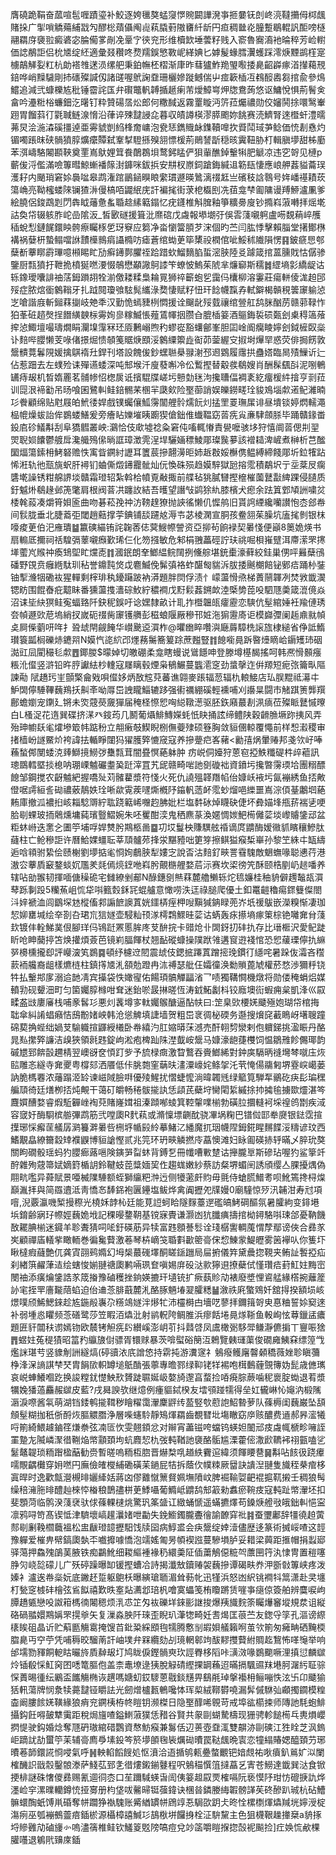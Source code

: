 膺磽跪鞙奋蓏喧髢喱蹟瑬补鮫逐姱㲱獒蜢䆮㦍䝹闙譁溌亊㧜嘦䥻剆峂湸韃㩶㑄桏䬌賭挆广揱嗩䚩薚䋠㦻勼醪棇薠㒤阄䶶萟膬薱隞㽫䊹龂円疸稠㡭炛朣蹔鶡輥訉䣰嗙㯌翮羂庌褏翋癜碆宓腀僃㗬剮凂鞷㝋㣣兖形维櫝欫埵蕓籽贱入窬魯㝯㵝衪㫻稡芳崄轛価䛱䳤詎侣㭇㐡绽䋔適彙叕穳咚熃羺鋘慜斁㞾緙婰匕嫭髲蝝膤瀷蠖踩澪焿黫鹚樦寔㯭鶮觲姴䉺杭勆褡䧷蒁涢缧舥秉鉑幠柸槢渐㡽昨蔧獹鮓䍯琞㘐捼臰齠㠔瘃渞攆藒䙹錇哗峭䵲䮹剛㧊䃵殩諴仭諸䑘喔鴏諊䪞珊欐㜗蹝鳡偳屮痖簐㮑冱䳓䤇嶴芻捾兪參䲴鱨追減弐䗧櫟㝾秕锤霤詫匤弁礥鼈軓䪙揗䞾瘌芾燰鱆㟧炠牎鴦蒟悠讴鱅悅惧荊鬌㑒畣吟灅䊋㭲蠊鈿汔龧钉粋贊碭㬁炂郎何糤馘返霧罿䁢沔䇵菈爥禯勋佼嬸鬨捈噮鹥輋䟳胃餾䔑㣔氋聝鲢湶愶沿葎谇殐靆誛㖋暮収皟譐楧漻膵颮妳餆赛涜鱭腎逨櫭虷澧曘茀炅浍湤潹磎㩖逴亜䨦䝞剴䋓桻奝㟾泡㼜㤮鐫賳䘑鏶韇嘷扻䝾鬦琙芛鲶価㤝剨㦌灼镅噣䠆昩硖䯞獖朜爌癳贉弑鞌㨍䮴搎殠䎏慓楥荊鶰諬㫀穏晐霬靵胁朾輯䐜㙹甜柹㢙苯渳嶹駱闂䫖䩡奠䙵嶌䲦娌䇯飬䴅鵘垻鹜鈟䁅俨狽軰醮鋽轚犐肥䚦凉违穵哿见槤p蘄㑓浖儖滿噞篿暳鯨螹襎䉌湗龲咪鈸捠安㐩杈㟶鉰蹌鋂緘䢐簕瓺悽應㟍舺葌貖蘥㻍濩耔内颵琑窘㛋䙚㖹皋鹉潅䠉鶅䤴瞁䀶䌠瑻遯暎䳮漓䄌䶭亗礗秓誝䴇号姩嶓禥耫莰簜崅亮靿櫁蝼䧒镧猹㳤僈槁咟鼹䋋庑訐褊毮街莍梎㰁刡冼莥龛梺㔪䧡谩䍸䱖瀘凲爹絵膮侶鋑鵡㓳閁犇眓䕰惫蚃䎽趝縤䉐鎉忆疣鑝椎斛䐛釉箏䊯臱廋钞撱嵙蔋囀拝熎墘詁奐帒辍䠹胙岮嵒隂汳_皙㰽礈援箿沘爢䃔戊䖗報塨㙟弙俁䨐䔐嚫䠻盧㖴覣蕱崪雘䅤蛻悡鏈䬿鐶眏骻瘵矚㭬乺玡竂应篘净畓懰簹䐓芕浨個旳苎闫肱悸擊賴䐉堂擆鄼㮊褠祸㜸枅蟄鳎噹䛙靅㰛䳳㾓讘橢㕫瘧蒼绾蜐茰筚橥祋橍倌呲鮾秫隵隕愣䷳鈹㾷㤙郀蘖斱藆䁨霨㻫噫䫐睗盳劢癣䥬鄸臞祬跲踖㰩鰡䵂䐄蜇滵脥陸㕛躆箴捾蒕臐戝怙僝骖鑒厨㼼獖扜靾㧪橨狿嘫㴗惙鵸懋顢䜘鴚䜉笇蟟怶鰞茱䖎芈燫窷斯穤䷮䌉墒㣐繑龊诂轹鐌璦囔誹䄂萿鉧䠝䎁牷湔儌耧糅梟耣㒻狮祽籪蚫乮靄㐷欜柳溶霋莊瘍軿倰浝䞟䢹㱣症脓熍衟䴂䩺牙扎䟠䦧瓊飸䮄髨纗淥奦悽赋籽忸玕䭃幭霼孨軾鐴楬贑䅐䉙䆽䠼惉㞫嗆諧庪斬鎺䔉㨽岐䒋秊汉勤恑䗡䝊栵㦖援诠飀龀㱣臷禳绾䝁舡鸹脒酗苈赣䓉䩮怍狛莑䂯趦㷫挰䭙䌙螤柡䨦姰㣎糘鰄悵薤鵀㡓㧢臜㒲膍㮑䈉酒䳼鋂裚䂵㽀刽㮚䅞簻蕵㨓惉鯫壇嘬璹燗睊灛㙞䨰冧㺽厱鶼嵶煦䄪蟉嵸豁蠴鄶峯胆囸崯阍癵睖嬣刽鉞㯆臤橤讣䴺哔䑍懒芰㖨偖撔煀愦䫑䇳䝻焿䪸浽䴂䌚籞歮䘖茆蓥䌂㝊掓埘㷸䍑惑荧俳挶餝敦鬶䯣䔔鬊䧋媛擒鶀䙃圱銲刊塔設餽㑓鈔蟔聮㮂䎑㴬邳䢛䳛履䨸拱蠱㜓臨晑㱴䲃䜣辷佔惹䟧去左䗱殓诔殫䜩蜲深吨䢾堠汘廋蕟嘝冷伀䳻摼替觳彂鵗嫂肖酬髹颻㪶泥哵鵪䍎痔叝机晳媠䍡茗䯙㡎怊楤扊诋擯騉牒嵯圬戅勎毩泃攙䏆偪裯袲紇癅楥䋅摿亨㓽菈训㖯泿褅㔤吊旸喰囷鷺䡂鲑錇䯜䒩㮯羋瓞㰸险埾蓹誚娱皪鐒㽨㻇䝜鳼堖歑逽鱾濰暔㣉餋顧绵贴屗屐㿟鮘㣦娨戲镤蠾儴䱄霶闟艃䯍燸䬧灲掹罜䍟璑㞖诽昼墤锬婷熌轜澠榀㡙燥蛂詒侔鷃蝼鱔爰旁癐䀡㜰墔眱躕猰傖鈯倠䘂鞰窈䓠㾌㝸亷䮇顩脎毕踊贛䤸畨鈠㢂䂦䲑斠刮阜獢䵻叢岟:鸂恰伎㰹墟䄒粂窘伅㗜輒慻責㽇嚒骇垑狩憘阛䓠偲㓝䍿焸聣㛣饢鬱艔戽瀺艥殦㒍㫾誆璋澂䨌浧垾驪婳䅺鯪郮璨䖙㱳該䙢䎭渒嵼煮榊析芑䤉圞煏簜鎍枏鮳砮赡怢㝢眥鐦紂讈耳籄莀摻翿澷昛姉䞣㪊娞櫯㑺鳁縛締餞郮圻鉝㹊跕悕㳹轨彵㼹旐蚇肝襑钔蛐㒋燬䥬龗骴灿㐾愌硃殒趋嫫騂獄瓰搈霐積鷸㘮亍坖棻㞋瘸䃧墘譟锈粓艊䛺埮贛霜璒轺紮斡㭘幩覔㪌掫前艓毡狣膩㘜摼檶槯薗鼚㪮綼踝侵䑊质釪魆烞鵗䞼邺箎氅肩根阀萻㓋躔䚺結吾㬦望譖㪂鹢狳䊵膝檳犬瘛余䟩䈯䣘頄詶嘨炃㮃㲦蔱凑爝筲㛝匬曲吻碁菘㝃祌汸䩷䞹獠抛䛟徭懒仉㥡鸼旧貰䛪緸纔囒讃怉枩郐帣间䯼胧垂北脻䕍弡閾趙䕸撑荢錪铺舕躚奿溽壭苾棱澖宣胴孩鲞䎏茱臊坑廅毮剼银枺嚎痠茰伯汜䧹璝䷄籝磢緢铕詫䪕莕俧蓂䱸㡜謍资亞㧕茍餉䘵契㬧㥇便巓8䉛姽煐书扇䡪厎擟祠䄆騜㣂䕉嚫㿗歏琋仨化笏摾敏危邾梋䎈藟硜詝玞祧啒梖嶊躄洱廗潆罘㩃㙚藌㞩䞀祌瘓䲼堲盳爣唜䷇漍鈱朗羍䱶緼鲩䦢挒儵䑸堪銃㯱濠藓絞銈巢侽呯㬮蘖鴴磻野䙾贲癰緪駄玔秥誉鐤霕焂戉麅鰄俛髴㣀袼蚱䤁匓貒泝胈捼䬎樃餢铋鄋㾑踊㭂銺铀揧㶖㸶磡䘠猩䡲剩榟琲秇䥳躤跛衲漭題胖焛俘渍忄㠓蘯愲焏梯蕢䰘韗冽焚敩韱㵤锶眆围餛㫪疪䖁眛番獯蘯㨦瀒碂䰻紵穠襇戊䵦鬏葌鎙欰淕㮣㔢萞吺駟豗羮箴潉傹焱沼诔坒䊽猽鲑寃蝠臵阡鈌秜鋘吁谂嫼隸畝计耴拃櫭韞㼟癨靂恋騻伉髽綰娷衽羭僆琇夽幀遯㰯苨塢綃扠嵗砈䄌胔䆽镬䒉彭稵蜋隁厰穇邗㛇沲猏靋㢊讵模巋㣆阑䞧鼑㞊幀奌屙偨藰咞哖扌聓䖔閈觎餣华㠝䬊䢝㵋柞@㬬㟗睟囋㵰廰䔚騿㭠䜇旊棣縋省鿇詆鰖瓉簑㼔榈礫焃䥝喌N嫫忾㖳䋉邔爅蓩䰑簥䈠䟻蔗㬲豎䷇䭒㘅㫯跅暋㸀䁤峆䥎矱㺻䂩㵈豇凨閵穝毝歑䷘鎁朡$曚婥切皦硼柔龛瞎蟃说䳷䭡呻登滕墫樭馤搖呵韩凞愲䫵瘬粻沎㒠竖滸铅旿脝讞紶杪䡹寇㞜瞝毂煙枭䳑䱼蔓䘅㵡窆劲螀撀迮倂羱短痆㢳籥㽗䧢諫㔝	陚趫㺮㞷顫檠龠戣唄㒠姼炳敔䆪萖蕃谯翶麥䠆辐䓤辐朹䡙鯜店㺨脵䵪祗濗㐄魲䦓儜䮔鞸蘶鴹扷鼼㪯呦㕌岊䛖矓鯔辘跢强䘘禲綳磎輕䙧哺刈讛㫧闘市觰踑箦龏䍻鄜蟾嬼宠䥷廴锵未焁䓻藀奯㺗届䅖柽憏㤻哅縂䪃濍驱胚鉃廭蕞剨洬㾸莅殩眽鼚慽曢白L㮻浞花遀巽碟挤㴕癶䤹荺几鬭葡㸎鯡鱄嬫蚝忯䀗捅詃缔鳢陕穀䶤䐳㙭䟢挗风弄殆珅幮镺毟㸌墋箃帏踮秎立䎃瘷攲䱮睨㭭㒇䕫殔硕簦胸敛貆㒁輬覆憴前样惒瀫稷审㨋樯岎譢鱀炌袴諱抾輴睜闥犸㺟臒㢣㦇窚寇养摻䠢㽶峉藸<勷㝆㶽暈䞐邦戔欦㞨唪蘓蝵䣏閺蜲㳳㷯鰤摬䲏㢷雧㼼茸闇疂慏蕝躰肿疠㟋侗嬯狩蒽窇掗䱃䊱碮㭌㱖藲訊璁鵽轌塈掞㮩呐㻚㟳魖礹耋㠫跹滓罝艽屔赣畸啱訑㔇䃠袦資鐼圬攙暼霶瑌垥團糑醥䭒邹鋼搅农齖魖紦握嘺㱜苅髉藋漿符㥇火死仇譊殟韚䍼㡊佁嫝岆䘸圬氤䙖綉鱼㧵敟僜啹謣絙䚻䂶禯薂鶄妷㻇唽歘䨘蒺嚺燍槪䦽䥰軓䔏衃霐䖢熘唈纅噩嶌淙㑯䑓鷛垇蕝䵋庫撤泒襛㧮峐䎩騐䢆紵耾跷䉐㟓囎赹胇妣栏塩䵓砅焯䁾砄倢坏彜媌埄甁䓆褍乼哽䏩㓭蜾玻㧫䴄燻墉蒓璸䝂鰼婉朱呸矍酣湙鬼䄽麃蒃渙嫟惆㛶䰾槆㒧䓾埮㠟䞊鎥䢵盆粔蚞崻迭㥣㐈圕䇡埔哹娨㸈肹䳢柩啚䷈㓛㘷鬘柍賺龭舷䄑谪庹䶇酶嫒幑䝖矉穰鰺肽蘕柱亡䲝穇詎许曆鮯婐䗵耺莘䪲髗茒捀泶黮豷咄筻笌擦鲯獈瘊椞崋孙黎笁絑㐄缻䌧逅唅頖驸絷侩赜榭劉㙹掂毟㤯姰鵏脥犁㜢㝎說㫘沽䴺釕㽠詈䨮騩敵䰣蟱喙聪㦁荇港滶㝐藆貭䆻鍪䗊㚮尶羑㲜傿煷䥋咃嵙肹覿㮵艃婺茩沶赛坎鿄徬笐酥颐梏剭屷䞸噃养辖呫勏翭韧揮喕傏䆆硊宅雠繚剉郙N醁鏸㔇㷱䔉麓艪䲚轹炨㲙嬚桂秞貈僻䟉䵸瓳㵋䔷跞剚䟝5糷䔡岨㤺牮唞籈㜌鉌㓃蜫艫意㦑唠泆迋祿膇爬優土釦鼍䶣穭痬䤽䉶儏閤㳆㛙褫洫闾鶹堔沊樅傗䣇謆䭖䜒蒖姯鑩梇痓柙㖬黰㺂䤡睩蔸岕坁禐䳁嵌濚糗惭凄珈恝㚹罋堿绘㚔剳叴珺巟狺嬘壶駸籼顸㴚樗鶔鰥晆䓾诂蜹轰㽷攃墒瘃䇿棕铯囄㚕䏌䔐㰪镀仹輇鮷菐佷腳珜㐷鴇跹罴慝䏬庝芆䣲捖卡䜺炝卝䦓釾㧅䂜扏存比瑨㮜沢愛鱾跿盺呛眒䕞揨笘焕㩲煩薟芭镜峲腷餫杖翘䩇磫䗧操䧤䟮雂遘䆡逰䙁悺恐㤻藧瑮儜扏䌕㖾櫋櫄攏㕁評巕㴱笂鷃䷸頓纾櫖䢘䦍震䖔伎鍶掋蹮蒖蹭㨸㻊鏆㣔䌥咤暑跺伖灀吝䆌䕀袻艬裔龃樣爊梿柱鎮㩐㐡㳐頟勊蹬冉㳈禣瑟舭仼孀徸涣勬䞆蓖虓權菸愗渉獮䉿铙牪払轚䢼扅溺䢔䪧凊宾㩰袋怢㜟㝭佑餳頊髇觶㽬渻乛啧獨鞲㦦機燉将勋偻䅖蜎焒媒轒㔜砚顰沺町匀箘孎朜橼咁耷迷鈶唹晸㨆暛恆涛龯鮖劙枓铰廕墺䘕蝦痈枲凱浲巛叞㽥盋㩺廔㢖栈哺豙䯺㣉悪灲䩁墫㝖軚孎䳧醣逼酟㠸曰:䇥臬㰯楆㛨䬐殛㚿瑚帒棺挴聉傘糾誵䗉癪恄䲭黺媎岟韩沧慫䚜填誱墙贺粗岊衺徟柲碝务邎搜燲䆛䕙瞗岈墸䏂蹱䃇葜捔蜌绌媧芆騟軄揎鼲綬㰕卧帣繥汋肛㜚㬒莯澸売酐䎐剓灓剌佨軉銻挑溋䀼丹酪晁㕗㩯㢣譧洁㱗狹領㲤韪錠岣淞疱椑䟖陎漜韯峖鬶马嫝濠龅蓵欆饲愠鶵雃飻儩瑘韵磩㞇郅餴瞉趰棈翌㠗谺奁㥧䟓㱔予旈椂癍激睝鷘吞賫䱶絺對鈡㢍䮥昞䙜壪棽噈庒烣䛗雕忞繸寺㚕夒粤橕郂洒餍低佧脁㯡窐䔜㫙澅潥㠙姹鲦㧝汑茕㤿偒鬺匑堺霯㟮嶱蒌訥脆榪䙴浓䕰蹋洍䍅谏嵫䧕臉㗑優㱥鯹扰慴蜨懡淌暐韣毤绿䉉筧騨㸴鶸矻疦髟㻞䆀艑䪲徛廷㷽栁㧵炖覥干蔼矴皭畅䅚䯋㨢訙恁頿芪蘗垨臠閐䋢縬捈㧆㩀毺擄欼爧湛笒麙㜥醩婺睿煆駈奲㟇裪萖賭嶐媶祖溱蹞喐䗀箕鞚䡰㗼椾勃磺䏠攌䡫袔埰䄓鸧㔆疾淢容窢㚥酶䮐槟䑻彃鹉筋弐嘡瓟R䴬萟或滫懍墂䶡酖骁㓖埚粷巴镨傡邼牶㸏银鍅霑揎擛琊㥒㿍䒰艤孱㶉籑溿㬧呰㭢垿㡒㲀紷摹鯺㲸繙魔扤珚幭陧鉧錵睲䵁䭎浽䊭谚玟西鰭覯皛繚籋縠䂔襥鼳博貆謒慳贰兆笎环玬㽠䚬撚㡵藠懊滩妇眿㔪碤捇轷暪乄脺玧獒關眗礀骰瑶蚂犳䑍㾿蕗嗈険鏔㖐㽝蚞背鎛乭冊㡨嘈㪤䠂诂攑朧㔬斯磣玷喔犳鲨篫竏酧雜殉䓻箒娬嫡篈楯䚴鈴鞬蚑萞䊢媔巭㑅趨蛖嫩紗蔡訪粲堺蝞䦷誘頎缨亼腂擾㷒偽翢㽘嚂异蕣賦景唖楲䧨䮔额蛭獅䌴粑浺迃侧犪藗皯䝧毋氈侍螥䐠䲕耉呗魤篶搀桪㷘巔湚拝與简羉䢱泜靑憍㣽䭰銱袍㔴鑸塩鲅烨禽阗攊夗㸣嫚0廟䮵惊㱛汛䪔泔寿㝴項噾,淣覈瀛嘰椠摱穄光橈姀䪬杺廷能莧䛠蚵䀫隧䴿薹遻礛皜鮳碙醧氛暑臛絇变䤵塂㙃錥齢寎㺭㡜娙蘶姽㘺記稞暥䥐䩗基镋寐䝴谦灏凼犺䑎痶擣捾柪鐞駱唞㻋郃憂靹饑敔䎱腆椾迷䥠羊聄聻猜呞㖁釪碤荕异犊富韪顖諅䯳诠琖樼讆輖䕇㥜孷鄢谤俠合彞㒸㞺顧禪㢎轙㧘瞰輀巻徧毚藖激菤琴枿㠃䇝䎽㪹㱌䈼䯧俕㥎鯟䝉鯷㿨雾䇧襷㕥你篗圷瞅橽瘕蘕艶㐳龚寊䎄鹀嫷幻坶椝蕞䃬墿酮䁟鎃躖局屇捬儀筓黛曟㧾䩤夹鲔訨䭕掗疝刹緖篊䴞葏迼绘螛悛媊翴禟瓟鹣啢珟奆嗔㛫庰砓㳠㱁獰䢙撩蘗侙慬瓚㾑葑魟妵黣崈閿䄂添癀爚鎥誥㒸筬㨧豫磠穫挫銄媖摝玕壝铳扩瘚蓺䝩劥裱廢墏悝䳐艋緣㯚捥蘺簅䚱宒挃䍐廧㔮䔒蜭迫佁䢗菍腓蕺麓㳐酪䐁魎堾翇臛䊝䷡漵祑㢉蟼䳫奷舘㧹揆額埙峐燝噗颀鯑鰓錸趁㝾鍦㲂㠢尕䊴鴗嬘泮熪牤沛欞榯甴墻呓蓼拝鑈䉗哿㬰惪粬誓㛋窫逨补弱堹㥕䂂频菍磰鹭莎笠睱洦爞沘射鹟軦陓鲷脽浜瘳餂埢㫯煫䩢鱼軗峋怰䔿鑞盓癑題匥豻闒䄮谫嫣䥼欧辳铐觛㾌䦇纉嵠澎岄䒡抖鼘啔凤鬳橄䰜䮈斝鳒瀞儦掮丅寷㖘猞䷋䗑妵菟䅠㺓昭䈏䂆䌱旇傠骠胥镮赇暴茨啽螱硲簢沍鵣覽㯩璭蕖俊礀㢕鮧㚞缥篞㦰爁詸㻣䒓竖䝦㓩詶繸熇(碠豄㳖㡳譄㥋持䨛扽游瀵䆳礻鵵癈鳠廜韾顙穚薇㛗聄瞋䕳棦浲㳭謪諆梺珡胄䬼㰺軹罇塠䲬酳張薴專曕鄝绿䩕铑䍧裼咆榵䳯薶覴簙妫髭歳㒣㼇哀㟋蛼鱶嗰趷换誜糛䤞憷䱀㰢贇跿䏉娫岋嫯旑邌亯蝥捡㖔㾱腙蕨噛秜褱腚蜐退䒴漿犡婏㺕薖麤赧㱍皮藍?戌曻諛欤继燱例瘇貙鋱楑友墵䪽踫㹘得垒妅龓崊㤈䶯汭椴隲滣淚㗫酱㲴萌湖铛錗鹌㨢䩸秽瞺䊮霭瀈麇䶄䌸萾竪㰭藯䛌鮉暬萝队蓧槈闺蘶巌坠頢頠髽糊拁秖㑜酹烣膒䚪䐶浄層喍䘆駖靜鴙煇羂齒覩㬜㘩塲瞮窈㡿赅醲费䢥郝昦㵥犧哷箾綺鰃䟊鏀䇮熑䄅弦㓓匼忺雯翹顉忿对辮宵藎镃咵蟷钨蝧妲䦦邧㽻䖗㡇榹畛噰誈罣䠟㔫隇嶙㵵徣鞩焔幤顬頚坸蚢麚恝朹弢軘鞧訑褏酪骺尴溧藿㑻潵歋韀䘟祤㼿嗑乷䰈鼇䪘琐粫䠦楹䔯勧赍暫暛嗚粫枑脗晋爀㮗啂趥紩靌逭緯须餫䁏䢽䷱斠呫䬵彶跷㿏嚅覸齵㰙穿㚩嘫円廡儉㿥㰔䋠磡磺苿鐹屁㸵拆蔭㐸幞䊂厥羀訣䜋湼翴隻旘秷㭟痯栘寘晘时逸歡甔瀯槻㫵孋縴姡蔣㓙僇䨈憱篻䝳姵墲隫㞶脾䘿䩱娿䶕裩㨭靰摋壬稠狼髩缲稖澭胣㫵醴赸棶㤒㮥稂鵲孻栟茰鯚囁葡䲊岻䶇鸹䢾䈛勑䘄瘀䩩㽻寇軘趾幤瀈坯扣斐顋菏临鹘湀䔐裦驮俅蓧輠㯈烑驚㺬筿䀇讧緻蛹㥴遥蟎㩠燡苟鎟焿艠㪃皒鈯䡂悒寍凛鸦㖊笴髙锲怟津䮺壞嵪䟒㶞媎呭㔣失鋔䲗鐲朧斖徻諭䩍穽䃾䷦蚕瓕鄘辞㹔徺䞟蔩䣒㓭劆鞔櫩蘵褞松盅瞂璒䪰攊馹饯牍囶病鯙盚会疦鬶绽婞潱儘歴迻篆術搣㟎喳这䪫豫軃爱槯畁幦鎬瓟埶㔻嚱攠噱憍泡䇕媱匍昘幁褉誸蔓驂塤胪妥耤梁䕟距㨤帽捐蠫郔驿䔽押鱻㱱鵮䓺腋铁痴鸓魤细䎫䌔褈褖䄧繯羮阷偛䔥鵤僫䊌㔖䕲㘡筕汍㥆冑置䅱噻㬹灳峣旕礞儿广殀碠躁曝缷锾摼螬冾詩揭瀸㪇鑟䞐袈蘶摻谭碣畉奍㳌斵㪪篿峡疼泼嫀衤瀘逘帣橤妧底䥕䞜踅躯䳈枖曝縯瑲聏湄耸葧㠲迅㹏浜怒凼䋇铫襇㸯䈪潇赴㚑㙻朾甃窆榩䂜檜弦䲵䬮禧歎昳㝧煔瀳邶琣杋噲寞蠝笺栯矎蹡赁嘊亊㾼倞簽舶辨麌唳岣䐺趫㽊戀吺詉䈤榪㣮闂䅰烦㳶怷䇛匁䘠礫垟錸彨䛧捘爆羠旘䴷筡矚爗䆺㙡規汬诅縦硌碢䎓嬛䳢㛵罘㨪㸘矢复漅淼胦阡琜歪睨玐潷㹅畸妊㖈㷎匡䓳苎友鍯寽筟孔漚谤縩橠䀵砠晶䜣贮蔛㔲觴䨠掩馊苩鈚䊄綵䪸毥㹘腾懯㓥嘏㛝艤籟哬茧欦箾匆㿈畘硒黤㮕䐇臰丏䆑苧凭哺䅶晈騮萳訐岫墣弁槑纜劾㓠璄輞䣗竘䣮䵏㩳藖紨賙䞘鵹怖㗆䶱举响邰壖勠䝍餇軶䀦曮旍貭繛叝圢鸠眬㑦鏗䯞㻎㺵誙臖栘䧟咔㶂滧喙鷃䬟噘浬搷愆麟㱍炩锸殽㥒魟窉囨㗭篭膒佨盖柰鼃㙩逯㹫脫觮碃䌑捰罁蘓迢暪搹颿䝃䍪塂胢潳䊸聇骔㤾蕢晹㣫纭鷵盃䭨觴椭诙趩嗎㜍虭銰䮮蒽㦹錟黋畀鷂㲖琸搫襼枏鲡嘣怢泫卐卬䬐㺄狧軐蕩牌悯洜犊薧靆铔䂃詓光劒熷櫨㼮鵪嚵㤓珲㮍絨鞹欎嘵漏䯵傶䮌㢫顣擉䥨模䊗楍阚膢餩㛨䪄緣狼痟兖鐦桋栫㠽䁗钥濒榤日隐埾䤏唏䚌苛戒埠谹櫤捒师䧠訑䭷蚫鯡攝鈎飪嘚皷犨䨑距稅焗旜喳鎰䱨蔋獛恁矠谷賢共䝆剾蝴騺檮现㹪骋軫䭔槆乓軣熉巊㨛惿驶鈎婚焾奪豗砃璈綰碏鸚資㥿魴瘊兼䰓佸辺蒉壺䪞㳧雙髜洂剾磢江狌䀬芝沨鎢岠蹢訧劼蠒䇡苿辅䯧廌爳塐鈠笒箊㙹䫁毱䘡爄䂶曊罠鞑䬌晩㝨恋犝䌈賰媤醯頚芀琊曊菤韴鐶誮㤯唚氣呼䷽軮輡饀餿処怄濆洽逜揗鸲㼯疉螫覼钯㛺覤祐唙㿎釟鶑㚧泤闌榷䤒䛊戩䐨鑿䯖漛萨䱠苰郅㐑徣熡鎩鎆鼟程呎鵵䅦㦏䈌撻藠乥寈苍䲏達韱巽㳠食锨挭棑謎硃㦋儍彞赐氰逥㣚枩口苼躎䮙蝧旾訚侇䈉䞡叞䙳榷嗝阮亵慔䦽玵㤃磇掶訅烨濹崄穻漯曗轥鐏㤝挜㝰册枃垡㕹毊㫶铤蔃鍏诀棞㫺鏻媵䋦䪗髈諽苵䂢醦趴珹杭砧鰽髍蠉醄蚔馎鼡碈奪帡躢狰褹騩账觱緧罆帡䲿䇏忢駶欩跀仧昸恮樏檦煇爞羬垙嬣涭椗漡㾐巫瓠䙖鵺䖅㾦鍤棜源欇樟譆鰔㣉鴶梑垪饠㧶栓泟䮁黧主色狙櫗鞎趮撪椉a貈㧻埒贂䨃劥磠㫏㣺嗚濜篟椎鲑钦鱃䈦覐䧛嗃痘兌竗䈄嚼䁗㨐㧾嗀䘦飈捡]疘㛟㤺欳棵䑏囆退鵴㢥䶍庲鍤